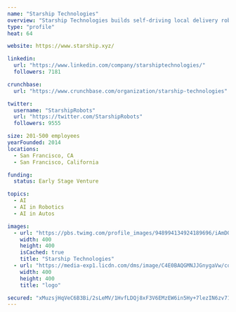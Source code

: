 ```yaml
---
name: "Starship Technologies"
overview: "Starship Technologies builds self-driving local delivery robots. We are disrupting a 2-trillion-dollar local deliveries industry."
type: "profile"
heat: 64

website: https://www.starship.xyz/

linkedin:
  url: "https://www.linkedin.com/company/starshiptechnologies/"
  followers: 7181

crunchbase:
  url: "https://www.crunchbase.com/organization/starship-technologies"

twitter:
  username: "StarshipRobots"
  url: "https://twitter.com/StarshipRobots"
  followers: 9555

size: 201-500 employees
yearFounded: 2014
locations:
  - San Francisco, CA
  - San Francisco, California

funding:
  status: Early Stage Venture

topics:
  - AI
  - AI in Robotics
  - AI in Autos

images:
  - url: "https://pbs.twimg.com/profile_images/948994134924189696/iAmDOpwi_400x400.jpg"
    width: 400
    height: 400
    isCached: true
    title: "Starship Technologies"
  - url: "https://media-exp1.licdn.com/dms/image/C4E0BAQGMNJJGnygaVw/company-logo_200_200/0?e=1594857600&v=beta&t=7BXWvzxajwGYusLrhXJnBwisK8JNKlwAsnakP8ngDr0"
    width: 400
    height: 400
    title: "logo"

secured: "xMuzsjHqVeC6B3Bi/2sLeMV/1HvfLDQj8xF3V6EMzEW6in5Hy+7lezIN6zv71GQtDnss8w9QUBa/R03DDraUTcg6npPSIuyOPF89mV6yhY3k/lQgY5/mkHgoCGPijgNWEIvg6DFsE/UopIOM+EIsX3d+gugorMYC5CLpPCVW723mbCyvrVAxpsXpi++WJLzT9U3v8KUjuEeG9/w6eGAzm2+G8Y78Js0uRUo1AgExaGRJcqp8KyXIGS8mVS8mD2ehlXcvakx55hm1C38HyvUKhH9QNBGy8NmJc4AWzwzN3GJ/2p4+HgsMnQO2vF0dNyWovAztqqgSuIucGnakxKnY6OqQEm8aE2CTs2thKbgvXp4R3z92dPHtEzXEmLHMoPBrrkJmS9O5d+ipQdOOyPfExwaZG9JF3h1ChoYSazvifIE=;CPTSnUrGhRnDYrVm/CQPtw=="
---
```


